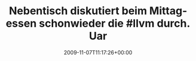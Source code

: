 ---
retweeted: false
source: <a href="http://twitter.com" rel="nofollow">Twitter Web Client</a>
entities:
  hashtags:
  - text: llvm
    indices:
    - '55'
    - '60'
  - text: rupy
    indices:
    - '75'
    - '80'
  symbols: []
  user_mentions: []
  urls: []
display_text_range:
- '0'
- '80'
favorite_count: '0'
id_str: '5504158694'
truncated: false
retweet_count: '0'
id: '5504158694'
created_at: Sat Nov 07 11:17:26 +0000 2009
favorited: false
full_text: 'Nebentisch diskutiert beim Mittagessen schonwieder die #llvm durch. Uarks.
  #rupy'
lang: de
tags:
- llvm
- rupy
- pesos/twitter
date: '2009-11-07T11:17:26+00:00'
src: https://twitter.com/bascht/status/5504158694
original_url: https://twitter.com/bascht/status/5504158694
type: twitter_tweet
text: 'Nebentisch diskutiert beim Mittagessen schonwieder die #llvm durch. Uarks.
  #rupy'
title: 'Nebentisch diskutiert beim Mittagessen schonwieder die #llvm durch. Uar'

---